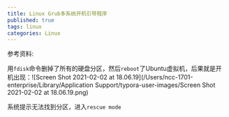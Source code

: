 ```yaml
---
title: Linux Grub多系统开机引导程序
published: true
tags: linux
categories: Linux
---
```


参考资料:

[1]: https://linux.cn/article-8807-1.html	"Linux 开机引导和启动过程详解"



用`fdisk`命令删掉了所有的硬盘分区，然后`reboot`了Ubuntu虚拟机，后果就是开机出现：![Screen Shot 2021-02-02 at 18.06.19](/Users/ncc-1701-enterprise/Library/Application Support/typora-user-images/Screen Shot 2021-02-02 at 18.06.19.png)

 系统提示无法找到分区，进入`rescue mode`



